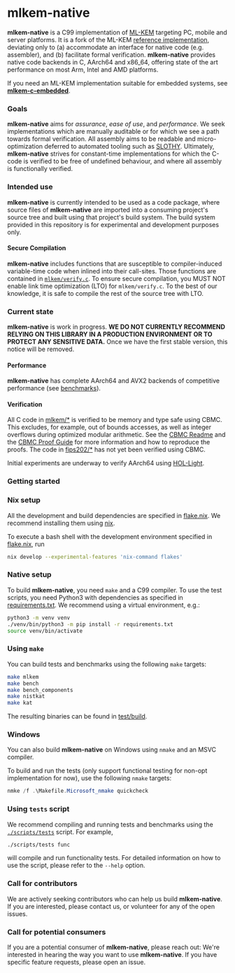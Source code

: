 [//]: # (SPDX-License-Identifier: CC-BY-4.0)

# mlkem-native

**mlkem-native** is a C99 implementation of [ML-KEM](https://doi.org/10.6028/NIST.FIPS.203.ipd) targeting
PC, mobile and server platforms. It is a fork of the ML-KEM [reference
implementation](https://github.com/pq-crystals/kyber/tree/main/ref), deviating only to (a) accommodate an
interface for native code (e.g. assembler), and (b) facilitate formal verification. **mlkem-native** provides
native code backends in C, AArch64 and x86_64, offering state of the art performance on most Arm, Intel and AMD
platforms.

If you need an ML-KEM implementation suitable for embedded systems, see
[**mlkem-c-embedded**](https://github.com/pq-code-package/mlkem-c-embedded/).

### Goals

**mlkem-native** aims for _assurance_, _ease of use_, and _performance_. We seek implementations
which are manually auditable or for which we see a path towards formal verification. All assembly aims
to be readable and micro-optimization deferred to automated tooling such as
[SLOTHY](https://slothy-optimizer.github.io/slothy/). Ultimately, **mlkem-native** strives for constant-time
implementations for which the C-code is verified to be free of undefined behaviour, and where all assembly is
functionally verified.

### Intended use

**mlkem-native** is currently intended to be used as a code package, where source files of **mlkem-native**
are imported into a consuming project's source tree and built using that project's build system. The build system
provided in this repository is for experimental and development purposes only.

#### Secure Compilation

**mlkem-native** includes functions that are susceptible to compiler-induced variable-time code when inlined into
their call-sites. Those functions are contained in [`mlkem/verify.c`](mlkem/verify.c). To ensure secure compilation, you
MUST NOT enable link time optimization (LTO) for `mlkem/verify.c`. To the best of our knowledge, it is safe to compile
the rest of the source tree with LTO.

### Current state

**mlkem-native** is work in progress. **WE DO NOT CURRENTLY RECOMMEND RELYING ON THIS LIBRARY IN A PRODUCTION
ENVIRONMENT OR TO PROTECT ANY SENSITIVE DATA.** Once we have the first stable version, this notice will be removed.

#### Performance

**mlkem-native** has complete AArch64 and AVX2 backends of competitive performance (see
[benchmarks](https://pq-code-package.github.io/mlkem-native/dev/bench/)).

#### Verification

All C code in [mlkem/*](mlkem) is verified to be memory and type safe using CBMC. This excludes, for example, out of
bounds accesses, as well as integer overflows during optimized modular arithmetic. See the [CBMC
Readme](cbmc/proofs/README.md) and the [CBMC Proof Guide](cbmc/proofs/proof_guide.md) for more information and how to
reproduce the proofs. The code in [fips202/*](fips202) has not yet been verified using CBMC.

Initial experiments are underway to verify AArch64 using [HOL-Light](https://hol-light.github.io/).

### Getting started

### Nix setup

All the development and build dependencies are specified in [flake.nix](flake.nix). We recommend installing them using
[nix](https://nixos.org/download/).

To execute a bash shell with the development environment specified in [flake.nix](flake.nix), run
```bash
nix develop --experimental-features 'nix-command flakes'
```

### Native setup

To build **mlkem-native**, you need `make` and a C99 compiler. To use the test scripts, you need Python3 with
dependencies as specified in [requirements.txt](requirements.txt). We recommend using a virtual environment, e.g.:

```bash
python3 -m venv venv
./venv/bin/python3 -m pip install -r requirements.txt
source venv/bin/activate
```

### Using `make`

You can build tests and benchmarks using the following `make` targets:

```bash
make mlkem
make bench
make bench_components
make nistkat
make kat
```

The resulting binaries can be found in [test/build](test/build).

### Windows

You can also build **mlkem-native** on Windows using `nmake` and an MSVC compiler.

To build and run the tests (only support functional testing for non-opt implementation for now), use the following `nmake` targets:
```powershell
nmke /f .\Makefile.Microsoft_nmake quickcheck
```

### Using `tests` script

We recommend compiling and running tests and benchmarks using the [`./scripts/tests`](scripts/tests) script. For
example,

```bash
./scripts/tests func
```

will compile and run functionality tests. For detailed information on how to use the script, please refer to the
`--help` option.

### Call for contributors

We are actively seeking contributors who can help us build **mlkem-native**. If you are interested, please contact us,
or volunteer for any of the open issues.

### Call for potential consumers

If you are a potential consumer of **mlkem-native**, please reach out: We're interested in hearing the way you want to
use **mlkem-native**. If you have specific feature requests, please open an issue.
